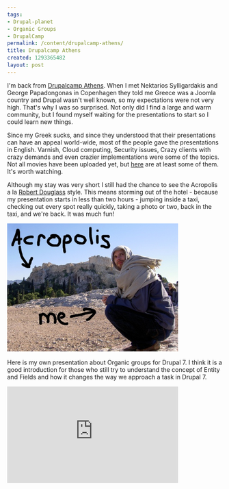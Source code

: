 ```yaml
---
tags:
- Drupal-planet
- Organic Groups
- DrupalCamp
permalink: /content/drupalcamp-athens/
title: Drupalcamp Athens
created: 1293365482
layout: post
---
```

I'm back from <a href="http://drupalcamp.gr/">Drupalcamp Athens</a>. When I met Nektarios Sylligardakis and George Papadongonas in Copenhagen they told me Greece was a Joomla country and Drupal wasn't well known, so my expectations were not very high. That's why I was so surprised. Not only did I find a large and warm community, but I found myself waiting for the presentations to start so I could learn new things.

Since my Greek sucks, and since they understood that their presentations can have an appeal world-wide, most of the people gave the presentations in English. Varnish, Cloud computing, Security issues, Crazy clients with crazy demands and even crazier implementations were some of the topics. Not all movies have been uploaded yet, but <a href="http://vimeo.com/user426096/videos/sort:date">here</a> are at least some of them. It's worth watching.

Although my stay was very short I still had the chance to see the Acropolis a la <a href="http://acquia.com/blog/drupal-greece">Robert Douglass</a> style. This means storming out of the hotel - because my presentation starts in less than two hours - jumping inside a taxi, checking out every spot really quickly, taking a photo or two, back in the taxi, and we're back. It was much fun!

<!-- more -->

<img src="/assets/images/legacy/PICT5254.JPG" />

Here is my own presentation about Organic groups for Drupal 7. I think it is a good introduction for those who still try to understand the concept of Entity and Fields and how it changes the way we approach a task in Drupal 7.

<iframe src="http://player.vimeo.com/video/18079022?title=0&amp;byline=0&amp;portrait=0" width="400" height="225" frameborder="0"></iframe>
